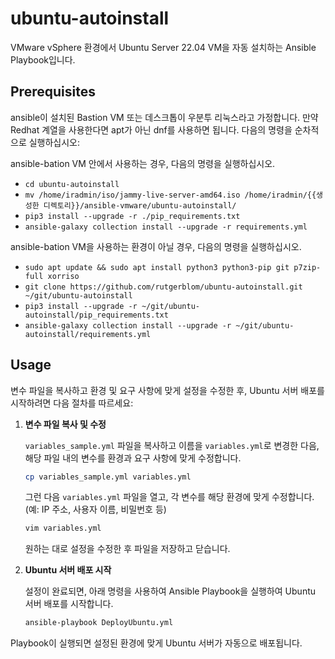 # ubuntu-autoinstall

VMware vSphere 환경에서 Ubuntu Server 22.04 VM을 자동 설치하는 Ansible Playbook입니다.

## Prerequisites
ansible이 설치된 Bastion VM 또는 데스크톱이 우분투 리눅스라고 가정합니다. 만약 Redhat 계열을 사용한다면 apt가 아닌 dnf를 사용하면 됩니다.
다음의 명령을 순차적으로 실행하십시오:

ansible-bation VM 안에서 사용하는 경우, 다음의 명령을 실행하십시오. 

* ```cd ubuntu-autoinstall```
* ```mv /home/iradmin/iso/jammy-live-server-amd64.iso /home/iradmin/{{생성한 디렉토리}}/ansible-vmware/ubuntu-autoinstall/```
* ```pip3 install --upgrade -r ./pip_requirements.txt```
* ```ansible-galaxy collection install --upgrade -r requirements.yml```

ansible-bation VM을 사용하는 환경이 아닐 경우, 다음의 명령을 실행하십시오. 
* ```sudo apt update && sudo apt install python3 python3-pip git p7zip-full xorriso```
* ```git clone https://github.com/rutgerblom/ubuntu-autoinstall.git ~/git/ubuntu-autoinstall```
* ```pip3 install --upgrade -r ~/git/ubuntu-autoinstall/pip_requirements.txt```
* ```ansible-galaxy collection install --upgrade -r ~/git/ubuntu-autoinstall/requirements.yml```

## Usage

변수 파일을 복사하고 환경 및 요구 사항에 맞게 설정을 수정한 후, Ubuntu 서버 배포를 시작하려면 다음 절차를 따르세요:

1. **변수 파일 복사 및 수정**

    `variables_sample.yml` 파일을 복사하고 이름을 `variables.yml`로 변경한 다음, 해당 파일 내의 변수를 환경과 요구 사항에 맞게 수정합니다.

   ```bash
   cp variables_sample.yml variables.yml
   ```

   그런 다음 `variables.yml` 파일을 열고, 각 변수를 해당 환경에 맞게 수정합니다. (예: IP 주소, 사용자 이름, 비밀번호 등)

   ```bash
   vim variables.yml
   ```

   원하는 대로 설정을 수정한 후 파일을 저장하고 닫습니다.

3. **Ubuntu 서버 배포 시작**

   설정이 완료되면, 아래 명령을 사용하여 Ansible Playbook을 실행하여 Ubuntu 서버 배포를 시작합니다.

   ```bash
   ansible-playbook DeployUbuntu.yml
   ```

Playbook이 실행되면 설정된 환경에 맞게 Ubuntu 서버가 자동으로 배포됩니다.

